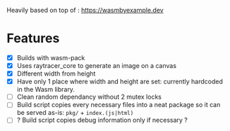 Heavily based on top of : https://wasmbyexample.dev

# Features
- [x] Builds with wasm-pack
- [x] Uses raytracer_core to generate an image on a canvas
- [x] Different width from height
- [x] Have only 1 place where width and height are set: currently hardcoded in the Wasm library.
- [ ] Clean random dependancy without 2 mutex locks
- [ ] Build script copies every necessary files into a neat package so it can be served as-is: `pkg/` + `index.(js|html)`
- [ ] ? Build script copies debug information only if necessary ?